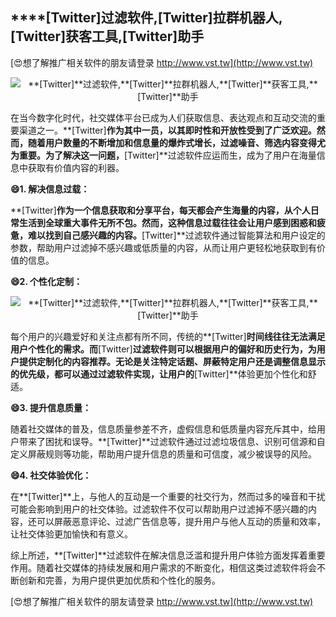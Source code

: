 ## ****[Twitter]**过滤软件,**[Twitter]**拉群机器人,**[Twitter]**获客工具,**[Twitter]**助手**

[😍想了解推广相关软件的朋友请登录 http://www.vst.tw](http://www.vst.tw)

 <center><img src="https://vst.tw/MP4/tuiguang/png/0.png" alt="**[Twitter]**过滤软件,**[Twitter]**拉群机器人,**[Twitter]**获客工具,**[Twitter]**助手"></center>

在当今数字化时代，社交媒体平台已成为人们获取信息、表达观点和互动交流的重要渠道之一。**[Twitter]**作为其中一员，以其即时性和开放性受到了广泛欢迎。然而，随着用户数量的不断增加和信息量的爆炸式增长，过滤噪音、筛选内容变得尤为重要。为了解决这一问题，**[Twitter]**过滤软件应运而生，成为了用户在海量信息中获取有价值内容的利器。

**😄1. 解决信息过载：**

**[Twitter]**作为一个信息获取和分享平台，每天都会产生海量的内容，从个人日常生活到全球重大事件无所不包。然而，这种信息过载往往会让用户感到困惑和疲惫，难以找到自己感兴趣的内容。**[Twitter]**过滤软件通过智能算法和用户设定的参数，帮助用户过滤掉不感兴趣或低质量的内容，从而让用户更轻松地获取到有价值的信息。

**😄2. 个性化定制：**

 <center><img src="https://vst.tw/MP4/tuiguang/png/2.png" alt="**[Twitter]**过滤软件,**[Twitter]**拉群机器人,**[Twitter]**获客工具,**[Twitter]**助手"></center>

每个用户的兴趣爱好和关注点都有所不同，传统的**[Twitter]**时间线往往无法满足用户个性化的需求。而**[Twitter]**过滤软件则可以根据用户的偏好和历史行为，为用户提供定制化的内容推荐。无论是关注特定话题、屏蔽特定用户还是调整信息显示的优先级，都可以通过过滤软件实现，让用户的**[Twitter]**体验更加个性化和舒适。

**😄3. 提升信息质量：**

随着社交媒体的普及，信息质量参差不齐，虚假信息和低质量内容充斥其中，给用户带来了困扰和误导。**[Twitter]**过滤软件通过过滤垃圾信息、识别可信源和自定义屏蔽规则等功能，帮助用户提升信息的质量和可信度，减少被误导的风险。

**😄4. 社交体验优化：**

在**[Twitter]**上，与他人的互动是一个重要的社交行为，然而过多的噪音和干扰可能会影响到用户的社交体验。过滤软件不仅可以帮助用户过滤掉不感兴趣的内容，还可以屏蔽恶意评论、过滤广告信息等，提升用户与他人互动的质量和效率，让社交体验更加愉快和有意义。

综上所述，**[Twitter]**过滤软件在解决信息泛滥和提升用户体验方面发挥着重要作用。随着社交媒体的持续发展和用户需求的不断变化，相信这类过滤软件将会不断创新和完善，为用户提供更加优质和个性化的服务。

[😍想了解推广相关软件的朋友请登录 http://www.vst.tw](http://www.vst.tw)



